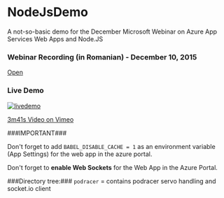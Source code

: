 # NodeJsDemo
A not-so-basic demo for the December Microsoft Webinar on Azure App Services Web Apps and Node.JS

### Webinar Recording (in Romanian) - December 10, 2015 ###
[Open](https://event.on24.com/interface/registration/autoreg/index.html?eventid=1096859&sessionid=1&key=E11FE6666C48C725947CCDA62E9BBB50)

### Live Demo ###
[![livedemo](https://cloud.githubusercontent.com/assets/6472374/11740443/215a924c-9ffb-11e5-9e2d-04f03da33165.gif)](https://vimeo.com/148595611)

[3m41s Video on Vimeo](https://vimeo.com/148595611)

###IMPORTANT###

Don't forget to add `BABEL_DISABLE_CACHE = 1` as an environment variable (App Settings) for the web app in the azure portal.

Don't forget to __enable Web Sockets__ for the Web App in the Azure Portal.


###Directory tree:###
`podracer` = contains podracer servo handling and socket.io client
